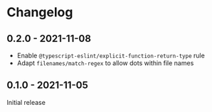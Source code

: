 Changelog
=========

0.2.0 - 2021-11-08
------------------

* Enable `@typescript-eslint/explicit-function-return-type` rule
* Adapt `filenames/match-regex` to allow dots within file names

0.1.0 - 2021-11-05
------------------

Initial release
